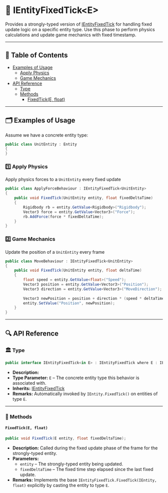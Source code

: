 # 🧩 IEntityFixedTick&lt;E&gt;

Provides a strongly-typed version of [IEntityFixedTick](IEntityFixedTick.md) for handling fixed update logic on a
specific entity type. Use this phase to perform physics calculations and update game mechanics with fixed timestamp.

---

## 📑 Table of Contents

- [Examples of Usage](#-examples-of-usage)
    - [Apply Physics](#ex1)
    - [Game Mechanics](#ex2)
- [API Reference](#-api-reference)
    - [Type](#-type)
    - [Methods](#-methods)
        - [FixedTick(E, float)](#fixedticke-float)

---

## 🗂 Examples of Usage

Assume we have a concrete entity type:

```csharp
public class UnitEntity : Entity
{
}
```

<div id="ex1"></div>

### 1️⃣ Apply Physics

Apply physics forces to a `UnitEntity` every fixed update

```csharp
public class ApplyForceBehaviour : IEntityFixedTick<UnitEntity>
{
    public void FixedTick(UnitEntity entity, float fixedDeltaTime)
    {
        Rigidbody rb = entity.GetValue<Rigidbody>("Rigidbody");
        Vector3 force = entity.GetValue<Vector3>("Force");
        rb.AddForce(force * fixedDeltaTime);
    }
}
```

<div id="ex2"></div>

### 2️⃣ Game Mechanics

Update the position of a `UnitEntity` every frame

```csharp
public class MoveBehaviour : IEntityFixedTick<UnitEntity>
{
    public void FixedTick(UnitEntity entity, float deltaTime)
    {
        float speed = entity.GetValue<float>("Speed");
        Vector3 position = entity.GetValue<Vector3>("Position");
        Vector3 direction = entity.GetValue<Vector3>("MoveDirection");
        
        Vector3 newPosition = position + direction * (speed * deltaTime);
        entity.SetValue("Position", newPosition);
    }
}
```

---

## 🔍 API Reference

### 🏛️ Type <div id="-type"></div>

```csharp
public interface IEntityFixedTick<in E> : IEntityFixedTick where E : IEntity
```

- **Description:**
- **Type Parameter:** `E` – The concrete entity type this behavior is associated with.
- **Inherits:** [IEntityFixedTick](IEntityFixedTick.md)
- **Remarks:** Automatically invoked by `IEntity.FixedTick()` on entities of type `E`.

---

### 🏹 Methods

#### `FixedTick(E, float)`

```csharp
public void FixedTick(E entity, float fixedDeltaTime);
```

- **Description:** Called during the fixed update phase of the frame for the strongly-typed entity.
- **Parameters:**
    - `entity` – The strongly-typed entity being updated.
    - `fixedDeltaTime` – The fixed time step elapsed since the last fixed update.
- **Remarks:** Implements the base `IEntityFixedTick.FixedTick(IEntity, float)` explicitly by casting the entity to type
  `E`.